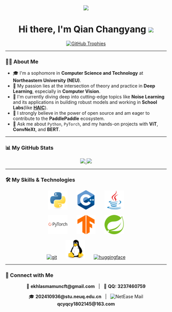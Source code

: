 
<!-- 1. Header Section -->
<div id="header" align="center">
  <img src="https://media.giphy.com/media/AFdcYElkoNAUE/giphy.gif" width="300"/>
  <h1>
    Hi there, I'm Qian Changyang
    <a href="https://github.com/Achaak/Achaak"><img src="https://media.giphy.com/media/hvRJCLFzcasrR4ia7z/giphy.gif" width="35"></a>
  </h1>
  <p align="center">
<a href="https://github.com/ChandlerIdeaCreator">
  <img src="https://github-profile-trophy.vercel.app/?username=ChandlerIdeaCreator&theme=gruvbox&column=7" alt="GitHub Trophies"/>
</a>
  </p>
</div>

---

<!-- 2. About Me Section -->
### 👨‍💻 About Me

- 🎓 I'm a sophomore in **Computer Science and Technology** at **Northeastern University (NEU)**.
- 🧠 My passion lies at the intersection of theory and practice in **Deep Learning**, especially in **Computer Vision**.
- 🌱 I'm currently diving deep into cutting-edge topics like **Noise Learning** and its applications in building robust models and working in **School Labs**(like [**HAIC**](https://cz26.github.io/CZ-HP/lab/)).
- 🚀 I strongly believe in the power of open source and am eager to contribute to the **PaddlePaddle** ecosystem.
- 💬 Ask me about `Python`, `PyTorch`, and my hands-on projects with **ViT**, **ConvNeXt**, and **BERT**.

---

<!-- 3. GitHub Stats Section -->
### 📊 My GitHub Stats

<!-- Replace YOUR-GITHUB-USERNAME with your actual GitHub username -->
<div align="center">
  <a href="https://github.com/ChandlerIdeaCreator">
    <img height="180em" src="https://github-readme-stats.vercel.app/api?username=ChandlerIdeaCreator&show_icons=true&theme=gruvbox&include_all_commits=true&count_private=true"/>
    <img height="180em" src="https://github-readme-stats.vercel.app/api/top-langs/?username=ChandlerIdeaCreator&layout=compact&langs_count=7&theme=gruvbox"/>
  </a>
</div>

---

<!-- 4. Skills Section -->
### 🛠️ My Skills & Technologies

<p align="center">
  <!-- Row 1: Languages -->
  <a href="https://www.python.org" target="_blank" rel="noreferrer"><img src="https://raw.githubusercontent.com/devicons/devicon/master/icons/python/python-original.svg" alt="python" width="60" height="60"/></a>
  &nbsp;&nbsp;&nbsp;&nbsp;&nbsp;
  <a href="https://www.cplusplus.com/" target="_blank" rel="noreferrer"><img src="https://raw.githubusercontent.com/devicons/devicon/master/icons/cplusplus/cplusplus-original.svg" alt="cplusplus" width="60" height="60"/></a>
  &nbsp;&nbsp;&nbsp;&nbsp;&nbsp;
  <a href="https://www.java.com" target="_blank" rel="noreferrer"><img src="https://raw.githubusercontent.com/devicons/devicon/master/icons/java/java-original.svg" alt="java" width="60" height="60"/></a>
</p>
<p align="center">
  <!-- Row 2: Frameworks & Libraries -->
  <a href="https://pytorch.org/" target="_blank" rel="noreferrer"><img src="https://raw.githubusercontent.com/devicons/devicon/master/icons/pytorch/pytorch-original-wordmark.svg" alt="pytorch" width="60" height="60"/></a>
  &nbsp;&nbsp;&nbsp;&nbsp;&nbsp;
  <a href="https://www.tensorflow.org" target="_blank" rel="noreferrer"><img src="https://raw.githubusercontent.com/devicons/devicon/master/icons/tensorflow/tensorflow-original.svg" alt="tensorflow" width="60" height="60"/></a>
  &nbsp;&nbsp;&nbsp;&nbsp;&nbsp;
  <a href="https://spring.io/" target="_blank" rel="noreferrer"><img src="https://raw.githubusercontent.com/devicons/devicon/master/icons/spring/spring-original.svg" alt="spring" width="60" height="60"/></a>
</p>
<p align="center">
  <!-- Row 3: Tools & Platforms -->
  <a href="https://git-scm.com/" target="_blank" rel="noreferrer"><img src="https://www.vectorlogo.zone/logos/git-scm/git-scm-icon.svg" alt="git" width="60" height="60"/></a>
  &nbsp;&nbsp;&nbsp;&nbsp;&nbsp;
  <a href="https://www.linux.org/" target="_blank" rel="noreferrer"><img src="https://raw.githubusercontent.com/devicons/devicon/master/icons/linux/linux-original.svg" alt="linux" width="60" height="60"/></a>
  &nbsp;&nbsp;&nbsp;&nbsp;&nbsp;
  <a href="https://huggingface.co/" target="_blank" rel="noreferrer"><img src="https://huggingface.co/front/assets/huggingface_logo-noborder.svg" alt="huggingface" width="60" height="60"/></a>
</p>

---

<!-- 5. Connect With Me Section -->
### 🤝 Connect with Me

<p align="center">
  📧 <strong>ekhlasmamuncft@gmail.com</strong>
  &nbsp;&nbsp;|&nbsp;&nbsp;
  🐧 <strong>QQ: 3237460759</strong>
</p>

<p align="center">
🎓 <strong>202410936@stu.neuq.edu.cn</strong>
  &nbsp;&nbsp;|&nbsp;&nbsp;
<img src="https://img.icons8.com/fluency/48/000000/new-post.png" width="18" height="18" alt="NetEase Mail" /> <strong>qcyqcy1802145@163.com</strong>

</p>